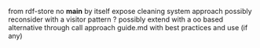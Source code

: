 from rdf-store
no __main__ by itself
expose cleaning system approach
possibly reconsider with a visitor pattern ?
possibly extend with a oo based alternative through call approach
guide.md with best practices and use (if any)

